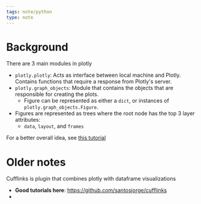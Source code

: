 ```yaml
---
tags: note/python
type: note
---
```

# Background
There are 3 main modules in plotly
- `plotly.plotly`: Acts as interface between local machine and Plotly. Contains functions that require a response from Plotly's server.
- `plotly.graph_objects`: Module that contains the objects that are responsible for creating the plots. 
	- Figure can be represented as either a `dict`, or instances of `plotly.graph_objects.Figure`. 
- Figures are represented as trees where the root node has the top 3 layer attributes:
	- `data`, `layout`, and `frames`

For a better overall idea, see [this tutorial](https://www.geeksforgeeks.org/using-plotly-for-interactive-data-visualization-in-python/?ref=lbp)

# Older notes
Cufflinks is plugin that combines plotly with dataframe visualizations
- **Good tutorials here**: https://github.com/santosjorge/cufflinks
- 